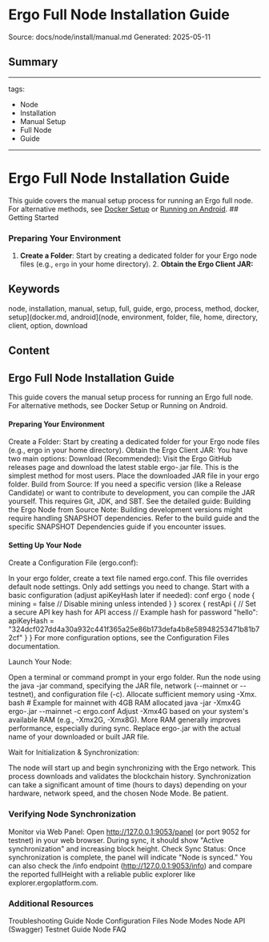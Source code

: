 # Ergo Full Node Installation Guide
Source: docs/node/install/manual.md
Generated: 2025-05-11

## Summary
---
tags:
  - Node
  - Installation
  - Manual Setup
  - Full Node
  - Guide
---

# Ergo Full Node Installation Guide

This guide covers the manual setup process for running an Ergo full node. For alternative methods, see [Docker Setup](docker.md) or [Running on Android](node-android.md). ## Getting Started

### Preparing Your Environment

1. **Create a Folder**: Start by creating a dedicated folder for your Ergo node files (e.g., `ergo` in your home directory). 2.  **Obtain the Ergo Client JAR:**

## Keywords
node, installation, manual, setup, full, guide, ergo, process, method, docker, setup](docker.md, android](node, environment, folder, file, home, directory, client, option, download

## Content
## Ergo Full Node Installation Guide
This guide covers the manual setup process for running an Ergo full node. For alternative methods, see Docker Setup or Running on Android.

#### Preparing Your Environment
Create a Folder: Start by creating a dedicated folder for your Ergo node files (e.g., ergo in your home directory).
Obtain the Ergo Client JAR: You have two main options:
Download (Recommended): Visit the Ergo GitHub releases page and download the latest stable ergo-<version>.jar file. This is the simplest method for most users. Place the downloaded JAR file in your ergo folder.
Build from Source: If you need a specific version (like a Release Candidate) or want to contribute to development, you can compile the JAR yourself. This requires Git, JDK, and SBT.
See the detailed guide: Building the Ergo Node from Source
Note: Building development versions might require handling SNAPSHOT dependencies. Refer to the build guide and the specific SNAPSHOT Dependencies guide if you encounter issues.

#### Setting Up Your Node
Create a Configuration File (ergo.conf):

In your ergo folder, create a text file named ergo.conf.
This file overrides default node settings. Only add settings you need to change.
Start with a basic configuration (adjust apiKeyHash later if needed):
    conf
    ergo {
        node {
            mining = false // Disable mining unless intended
        }
    }
    scorex {
        restApi {
            // Set a secure API key hash for API access
            // Example hash for password "hello":
            apiKeyHash = "324dcf027dd4a30a932c441f365a25e86b173defa4b8e58948253471b81b72cf" 
        }
    }
For more configuration options, see the Configuration Files documentation.



Launch Your Node:

Open a terminal or command prompt in your ergo folder.
Run the node using the java -jar command, specifying the JAR file, network (--mainnet or --testnet), and configuration file (-c). Allocate sufficient memory using -Xmx.
    bash
    # Example for mainnet with 4GB RAM allocated
    java -jar -Xmx4G ergo-<version>.jar --mainnet -c ergo.conf
Adjust -Xmx4G based on your system's available RAM (e.g., -Xmx2G, -Xmx8G). More RAM generally improves performance, especially during sync.
Replace ergo-<version>.jar with the actual name of your downloaded or built JAR file.



Wait for Initialization & Synchronization:

The node will start up and begin synchronizing with the Ergo network. This process downloads and validates the blockchain history.
Synchronization can take a significant amount of time (hours to days) depending on your hardware, network speed, and the chosen Node Mode. Be patient.

### Verifying Node Synchronization
Monitor via Web Panel: Open http://127.0.0.1:9053/panel (or port 9052 for testnet) in your web browser. During sync, it should show "Active synchronization" and increasing block height.
Check Sync Status: Once synchronization is complete, the panel will indicate "Node is synced." You can also check the /info endpoint (http://127.0.0.1:9053/info) and compare the reported fullHeight with a reliable public explorer like explorer.ergoplatform.com.

### Additional Resources
Troubleshooting Guide
Node Configuration Files
Node Modes
Node API (Swagger)
Testnet Guide
Node FAQ
